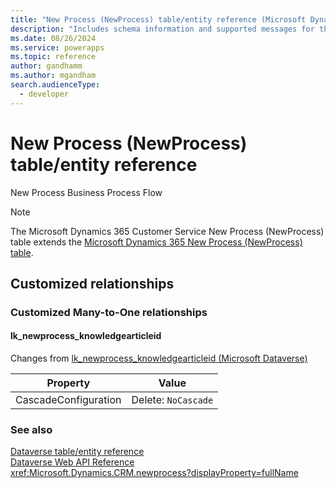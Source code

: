 ```yaml
---
title: "New Process (NewProcess) table/entity reference (Microsoft Dynamics 365 Customer Service)"
description: "Includes schema information and supported messages for the New Process (NewProcess) table/entity with Microsoft Dynamics 365 Customer Service."
ms.date: 08/26/2024
ms.service: powerapps
ms.topic: reference
author: gandhamm
ms.author: mgandham
search.audienceType: 
  - developer
---
```


# New Process (NewProcess) table/entity reference

New Process Business Process Flow

> [!NOTE]
> The Microsoft Dynamics 365 Customer Service New Process (NewProcess) table extends the [Microsoft Dynamics 365 New Process (NewProcess) table](/dynamics365/developer/entities/newprocess).




## Customized relationships

### Customized Many-to-One relationships

#### <a name="BKMK_lk_newprocess_knowledgearticleid"></a> lk_newprocess_knowledgearticleid

Changes from [lk_newprocess_knowledgearticleid (Microsoft Dataverse)](/power-apps/developer/data-platform/reference/entities/newprocess#BKMK_lk_newprocess_knowledgearticleid)

|Property|Value|
|---|---|
|CascadeConfiguration|Delete: `NoCascade`|


### See also

[Dataverse table/entity reference](../about-entity-reference.md)  
[Dataverse Web API Reference](/power-apps/developer/data-platform/webapi/reference/about)   
<xref:Microsoft.Dynamics.CRM.newprocess?displayProperty=fullName>
